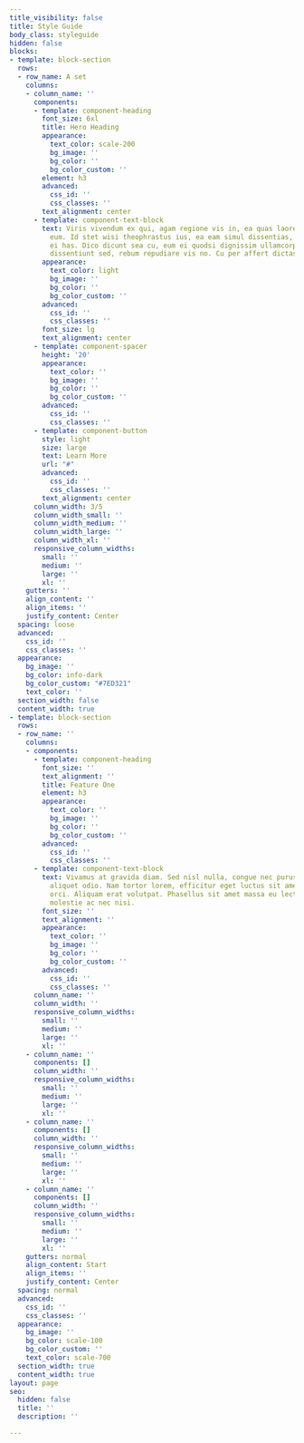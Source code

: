 ```yaml
---
title_visibility: false
title: Style Guide
body_class: styleguide
hidden: false
blocks:
- template: block-section
  rows:
  - row_name: A set
    columns:
    - column_name: ''
      components:
      - template: component-heading
        font_size: 6xl
        title: Hero Heading
        appearance:
          text_color: scale-200
          bg_image: ''
          bg_color: ''
          bg_color_custom: ''
        element: h3
        advanced:
          css_id: ''
          css_classes: ''
        text_alignment: center
      - template: component-text-block
        text: Viris vivendum ex qui, agam regione vis in, ea quas laoreet qualisque
          eum. Id stet wisi theophrastus ius, ea eam simul dissentias, quis vitae
          ei has. Dico dicunt sea cu, eum ei quodsi dignissim ullamcorper. Et explicari
          dissentiunt sed, rebum repudiare vis no. Cu per affert dictas accusata.
        appearance:
          text_color: light
          bg_image: ''
          bg_color: ''
          bg_color_custom: ''
        advanced:
          css_id: ''
          css_classes: ''
        font_size: lg
        text_alignment: center
      - template: component-spacer
        height: '20'
        appearance:
          text_color: ''
          bg_image: ''
          bg_color: ''
          bg_color_custom: ''
        advanced:
          css_id: ''
          css_classes: ''
      - template: component-button
        style: light
        size: large
        text: Learn More
        url: "#"
        advanced:
          css_id: ''
          css_classes: ''
        text_alignment: center
      column_width: 3/5
      column_width_small: ''
      column_width_medium: ''
      column_width_large: ''
      column_width_xl: ''
      responsive_column_widths:
        small: ''
        medium: ''
        large: ''
        xl: ''
    gutters: ''
    align_content: ''
    align_items: ''
    justify_content: Center
  spacing: loose
  advanced:
    css_id: ''
    css_classes: ''
  appearance:
    bg_image: ''
    bg_color: info-dark
    bg_color_custom: "#7ED321"
    text_color: ''
  section_width: false
  content_width: true
- template: block-section
  rows:
  - row_name: ''
    columns:
    - components:
      - template: component-heading
        font_size: ''
        text_alignment: ''
        title: Feature One
        element: h3
        appearance:
          text_color: ''
          bg_image: ''
          bg_color: ''
          bg_color_custom: ''
        advanced:
          css_id: ''
          css_classes: ''
      - template: component-text-block
        text: Vivamus at gravida diam. Sed nisl nulla, congue nec purus quis, porta
          aliquet odio. Nam tortor lorem, efficitur eget luctus sit amet, tempor non
          orci. Aliquam erat volutpat. Phasellus sit amet massa eu lectus tincidunt
          molestie ac nec nisi.
        font_size: ''
        text_alignment: ''
        appearance:
          text_color: ''
          bg_image: ''
          bg_color: ''
          bg_color_custom: ''
        advanced:
          css_id: ''
          css_classes: ''
      column_name: ''
      column_width: ''
      responsive_column_widths:
        small: ''
        medium: ''
        large: ''
        xl: ''
    - column_name: ''
      components: []
      column_width: ''
      responsive_column_widths:
        small: ''
        medium: ''
        large: ''
        xl: ''
    - column_name: ''
      components: []
      column_width: ''
      responsive_column_widths:
        small: ''
        medium: ''
        large: ''
        xl: ''
    - column_name: ''
      components: []
      column_width: ''
      responsive_column_widths:
        small: ''
        medium: ''
        large: ''
        xl: ''
    gutters: normal
    align_content: Start
    align_items: ''
    justify_content: Center
  spacing: normal
  advanced:
    css_id: ''
    css_classes: ''
  appearance:
    bg_image: ''
    bg_color: scale-100
    bg_color_custom: ''
    text_color: scale-700
  section_width: true
  content_width: true
layout: page
seo:
  hidden: false
  title: ''
  description: ''

---
```


